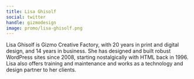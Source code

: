 ```yaml
---
title: Lisa Ghisolf
social: twitter
handle: gizmodesign
image: promo/lisa-ghisolf.png
---
```


Lisa Ghisolf is Gizmo Creative Factory, with 20 years in print and digital design, and 14 years in business. She has designed and built robust WordPress sites since 2008, starting nostalgically with HTML back in 1996. Lisa also offers training and maintenance and works as a technology and design partner to her clients.
